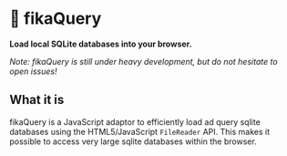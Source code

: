 # 🔎 fikaQuery

**Load local SQLite databases into your browser.**

*Note: fikaQuery is still under heavy development, but do not hesitate to open issues!*

## What it is
fikaQuery is a JavaScript adaptor to efficiently load ad query
sqlite databases using the HTML5/JavaScript `FileReader` API.
This makes it possible to access very large sqlite
databases within the browser.
